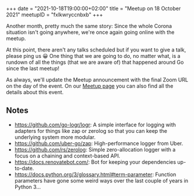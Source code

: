 +++
date = "2021-10-18T19:00:00+02:00"
title = "Meetup on 18 October 2021"
meetupID = "fxlkwryccnbxb"
+++

Another month, pretty much the same story: Since the whole Corona situation
isn't going anywhere, we're once again going online with the meetup.

At this point, there aren't any talks scheduled but if you want to give a talk,
please ping us 😀 One thing that we are going to do, no matter what, is a
rundown of all the things (that we are aware of) that happened around Go since
the last meetup!

As always, we'll update the Meetup announcement with the final Zoom URL on the
day of the event. On our [Meetup
page](https://www.meetup.com/Graz-Open-Source-Meetup/events/fxlkwryccnbxb/) you
can also find all the details about this event.

## Notes

- <https://github.com/go-logr/logr>: A simple interface for logging with
  adapters for things like zap or zerolog so that you can keep the underlying
  system more modular.
- <https://github.com/uber-go/zap>: High-performance logger from Uber.
- <https://github.com/rs/zerolog>: Simple zero-allocation logger with a focus
  on a chaining and context-based API.
- <https://docs.renovatebot.com/>: Bot for keeping your dependencies
  up-to-date.
- <https://docs.python.org/3/glossary.html#term-parameter>: Function parameters
  have gone some weird ways over the last couple of years in Python 3...
